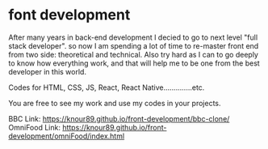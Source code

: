 # font development
After many years in back-end development I decied to go to next level "full stack developer". so now I am spending a lot of time to re-master front end from two side: theoretical and technical. Also try hard as I can to go deeply to know how everything work, and that will help me to be one from the best developer in this world.

Codes for HTML, CSS, JS, React, React Native..............etc.

You are free to see my work and use my codes in your projects.


BBC Link: https://knour89.github.io/front-development/bbc-clone/
OmniFood Link:  https://knour89.github.io/front-development/omniFood/index.html
